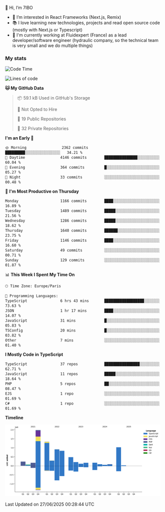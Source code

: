 👋 Hi, I’m 7IBO

- 👀 I’m interested in React Frameworks (Next.js, Remix)
- 📚 I love learning new technologies, projects and read open source code (mostly with Next.js or Typescript)
- 💼 I'm currently working at Fluidexpert (France) as a lead developer/software engineer (hydraulic company, so the technical team is very small and we do multiple things)

### My stats
<!--START_SECTION:waka-->
![Code Time](http://img.shields.io/badge/Code%20Time-1%2C098%20hrs%2030%20mins-blue)

![Lines of code](https://img.shields.io/badge/From%20Hello%20World%20I%27ve%20Written-8.2%20million%20lines%20of%20code-blue)

**🐱 My GitHub Data** 

> 📦 59.1 kB Used in GitHub's Storage 
 > 
> 🚫 Not Opted to Hire
 > 
> 📜 19 Public Repositories 
 > 
> 🔑 32 Private Repositories 
 > 
**I'm an Early 🐤** 

```text
🌞 Morning                2362 commits        █████████░░░░░░░░░░░░░░░░   34.21 % 
🌆 Daytime                4146 commits        ███████████████░░░░░░░░░░   60.04 % 
🌃 Evening                364 commits         █░░░░░░░░░░░░░░░░░░░░░░░░   05.27 % 
🌙 Night                  33 commits          ░░░░░░░░░░░░░░░░░░░░░░░░░   00.48 % 
```
📅 **I'm Most Productive on Thursday** 

```text
Monday                   1166 commits        ████░░░░░░░░░░░░░░░░░░░░░   16.89 % 
Tuesday                  1489 commits        █████░░░░░░░░░░░░░░░░░░░░   21.56 % 
Wednesday                1286 commits        █████░░░░░░░░░░░░░░░░░░░░   18.62 % 
Thursday                 1640 commits        ██████░░░░░░░░░░░░░░░░░░░   23.75 % 
Friday                   1146 commits        ████░░░░░░░░░░░░░░░░░░░░░   16.60 % 
Saturday                 49 commits          ░░░░░░░░░░░░░░░░░░░░░░░░░   00.71 % 
Sunday                   129 commits         ░░░░░░░░░░░░░░░░░░░░░░░░░   01.87 % 
```


📊 **This Week I Spent My Time On** 

```text
🕑︎ Time Zone: Europe/Paris

💬 Programming Languages: 
TypeScript               6 hrs 43 mins       ██████████████████░░░░░░░   73.63 % 
JSON                     1 hr 17 mins        ████░░░░░░░░░░░░░░░░░░░░░   14.07 % 
JavaScript               31 mins             █░░░░░░░░░░░░░░░░░░░░░░░░   05.83 % 
TSConfig                 20 mins             █░░░░░░░░░░░░░░░░░░░░░░░░   03.82 % 
Other                    7 mins              ░░░░░░░░░░░░░░░░░░░░░░░░░   01.40 % 
```

**I Mostly Code in TypeScript** 

```text
TypeScript               37 repos            ████████████████░░░░░░░░░   62.71 % 
JavaScript               11 repos            █████░░░░░░░░░░░░░░░░░░░░   18.64 % 
PHP                      5 repos             ██░░░░░░░░░░░░░░░░░░░░░░░   08.47 % 
EJS                      1 repo              ░░░░░░░░░░░░░░░░░░░░░░░░░   01.69 % 
C#                       1 repo              ░░░░░░░░░░░░░░░░░░░░░░░░░   01.69 % 
```



**Timeline**

![Lines of Code chart](https://raw.githubusercontent.com/7IBO/7IBO/main/assets/bar_graph.png)


 Last Updated on 27/06/2025 00:28:44 UTC
<!--END_SECTION:waka-->
